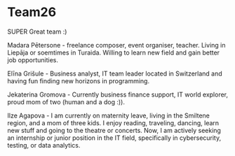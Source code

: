 # Team26
SUPER Great team :)

Madara Pētersone - freelance composer, event organiser, teacher. Living in Liepāja or soemtimes in Turaida. Willing to learn new field and gain better job opportunities. 

Elīna Grišule - Business analyst, IT team leader located in Switzerland and having fun finding new horizons in programming. 

Jekaterina Gromova - Currently business finance support, IT world explorer, proud mom of two (human and a dog :)).

Ilze Agapova - I am currently on maternity leave, living in the Smiltene region, and a mom of three kids. I enjoy reading, traveling, dancing, learn new stuff and going to the theatre or concerts. Now, I am actively seeking an internship or junior position in the IT field, specifically in cybersecurity, testing, or data analytics.
